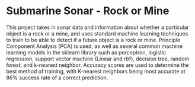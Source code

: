 # Submarine Sonar - Rock or Mine

This project takes in sonar data and information about whether a particular object is a rock or a mine, and uses standard machine learning techniques to train to be able to detect if a future object is a rock or mine. Principle Component Analysis (PCA) is used, as well as several common machine learning models in the sklearn library such as perceptron, logistic regression, support vector machine (Linear and rbf), decision tree, random forest, and k-nearest neighbor. Accuracy scores are used to determine the best method of training, with K-nearest neighbors being most accurate at 86% success rate of a correct prediction. 
